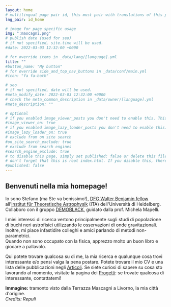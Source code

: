 ```yaml
---
layout: home
# multilingual page pair id, this must pair with translations of this page. (This name must be unique)
lng_pair: id_home

# image for page specific usage
img: ":mascagni.png"
# publish date (used for seo)
# if not specified, site.time will be used.
#date: 2022-03-03 12:32:00 +0000

# for override items in _data/lang/[language].yml
title: ""
#button_name: "My button"
# for override side_and_top_nav_buttons in _data/conf/main.yml
#icon: "fa fa-bath"

# seo
# if not specified, date will be used.
#meta_modify_date: 2022-03-03 12:32:00 +0000
# check the meta_common_description in _data/owner/[language].yml
#meta_description: ""

# optional
# if you enabled image_viewer_posts you don't need to enable this. This is only if image_viewer_posts = false
#image_viewer_on: true
# if you enabled image_lazy_loader_posts you don't need to enable this. This is only if image_lazy_loader_posts = false
#image_lazy_loader_on: true
# exclude from on site search
#on_site_search_exclude: true
# exclude from search engines
#search_engine_exclude: true
# to disable this page, simply set published: false or delete this file
# don't forget that this is root index.html. If you disable this, there will be no index.html page to open
#published: false
---
```


## Benvenuti nella mia homepage!

Io sono Stefano (ma Ste va benissimo!), [DFG Walter Benjamin fellow](https://www.dfg.de/en/research-funding/funding-opportunities/programmes/individual/walter-benjamin) all'[Institut für Theoretische Astrophysik](https://www.ita.uni-heidelberg.de/index.shtml?lang=en) (ITA) dell'Università di Heidelberg. Collaboro con il gruppo [DEMOBLACK](http://demoblack.com), guidato dalla prof. Michela Mapelli.


I miei interessi di ricerca vertono principalmente sugli studi di popolazione di buchi neri astrofisici utilizzando le osservazioni di onde gravitazionali. Inoltre, mi piace infastidire colleghi e amici parlando di metodi non-parametrici.\
Quando non sono occupato con la fisica, apprezzo molto un buon libro e giocare a pallavolo.

Qui potete trovare qualcosa su di me, la mia ricerca e qualunque cosa trovi interessante e/o pensi valga la pena postare. Potete trovare il mio CV e una lista delle pubblicazioni negli [Articoli](tabs/links.html). Se siete curiosi di sapere su cosa sto lavorando al momento, visitate la pagina dei [Progetti](tabs/projects.html): se trovate qualcosa di interessante, contattatemi!

**Immagine:** tramonto visto dalla Terrazza Mascagni a Livorno, la mia città d'origine.\
*Credits: Repuli*
